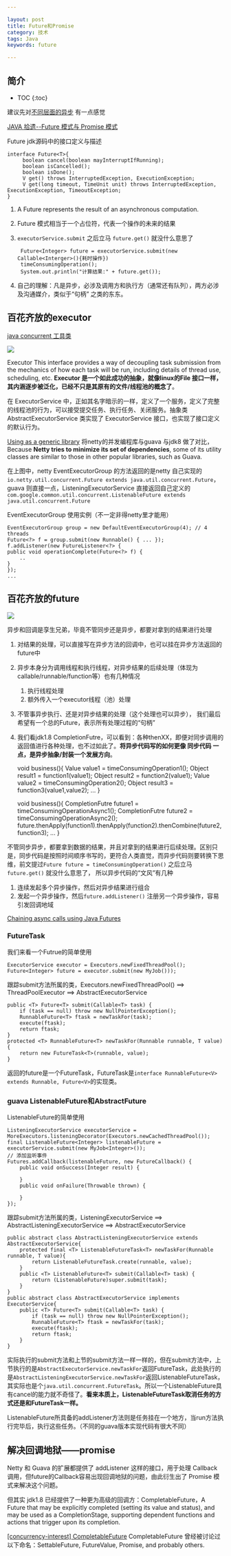 ```yaml
---

layout: post
title: Future和Promise
category: 技术
tags: Java
keywords: future

---
```


## 简介

* TOC
{:toc}

建议先对[不同层面的异步](http://qiankunli.github.io/2017/05/16/async_program.html) 有一点感觉

[JAVA 拾遗--Future 模式与 Promise 模式](https://www.cnkirito.moe/future-and-promise/)

Future jdk源码中的接口定义与描述

    interface Future<T>{
         boolean cancel(boolean mayInterruptIfRunning);
         boolean isCancelled();
         boolean isDone();
         V get() throws InterruptedException, ExecutionException;
         V get(long timeout, TimeUnit unit) throws InterruptedException, ExecutionException, TimeoutException;
    }
    
1. A Future represents the result of an asynchronous computation. 
2. Future 模式相当于一个占位符，代表一个操作的未来的结果
3. `executorService.submit` 之后立马 `future.get()` 就没什么意思了

        Future<Integer> future = executorService.submit(new Callable<Interger>(){耗时操作})
        timeConsumingOperation();
        System.out.println("计算结果:" + future.get());

4. 自己的理解：凡是异步，必涉及调用方和执行方（通常还有队列），两方必涉及沟通媒介，类似于“句柄” 之类的东东。

## 百花齐放的executor 

[java concurrent 工具类](http://qiankunli.github.io/2017/05/02/java_concurrent_tool.html)

![](/public/upload/java/various_executor.png)

Executor This interface provides a way of decoupling task submission from the mechanics of how each task will be run, including details of thread use, scheduling, etc.  **Executor 是一个如此成功的抽象，就像linux的File 接口一样，其内涵逐步被泛化，已经不只是其原有的文件/线程池的概念了**。

在 ExecutorService 中，正如其名字暗示的一样，定义了一个服务，定义了完整的线程池的行为，可以接受提交任务、执行任务、关闭服务。抽象类 AbstractExecutorService 类实现了 ExecutorService 接口，也实现了接口定义的默认行为。

[Using as a generic library](https://netty.io/wiki/using-as-a-generic-library.html#wiki-h2-5) 将netty的并发编程库与guava 与jdk8 做了对比，Because **Netty tries to minimize its set of dependencies**, some of its utility classes are similar to those in other popular libraries, such as Guava.

在上图中，netty EventExecutorGroup 的方法返回的是netty 自己实现的`io.netty.util.concurrent.Future extends java.util.concurrent.Future`，guava 则直接一点，ListeningExecutorService 直接返回自己定义的`com.google.common.util.concurrent.ListenableFuture extends java.util.concurrent.Future`

EventExecutorGroup 使用实例（不一定非得netty里才能用）

    EventExecutorGroup group = new DefaultEventExecutorGroup(4); // 4 threads
    Future<?> f = group.submit(new Runnable() { ... });
    f.addListener(new FutureListener<?> {
    public void operationComplete(Future<?> f) {
        ..
    }
    });
    ...

## 百花齐放的future

![](/public/upload/java/various_future.png)

异步和回调是孪生兄弟，毕竟不管同步还是异步，都要对拿到的结果进行处理

1. 对结果的处理，可以直接写在异步方法的回调中，也可以挂在异步方法返回的future中
2. 异步本身分为调用线程和执行线程，对异步结果的后续处理（体现为callable/runnable/function等）也有几种情况

    1. 执行线程处理
    2. 额外传入一个executor线程（池）处理
3. 不管事异步执行、还是对异步结果的处理（这个处理也可以异步）， 我们最后希望有一个总的Future，表示所有处理过程的“句柄”
4. 我们看jdk1.8 CompletionFutre，可以看到：各种thenXX，即便对同步调用的返回值进行各种处理，也不过如此了。**将异步代码写的如何更像 同步代码 一点，是异步抽象/封装一个发展方向**。


    void business(){
        Value value1 = timeConsumingOperation1();
        Object result1 = function1(value1);
        Object result2 = function2(value1);
        Value value2 = timeConsumingOperation2();
        Object result3 = function3(value1,value2);
        ...
    }

    void business(){
        CompletionFutre future1 = timeConsumingOperationAsync1();
        CompletionFutre future2 = timeConsumingOperationAsync2();
        future.thenApply(function1).thenApply(function2).thenCombine(future2,function3);
        ...
    }

不管同步异步，都要拿到数据的结果，并且对拿到的结果进行后续处理。区别只是，同步代码是按照时间顺序书写的，更符合人类直觉，而异步代码则要转换下思维，前文提过`Future future = timeConsumingOperation()` 之后立马`future.get()` 就没什么意思了， 所以异步代码的“文风”有几种

1. 连续发起多个异步操作，然后对异步结果进行组合
2. 发起一个异步操作，然后`future.addListener()` 注册另一个异步操作，容易引发回调地域

[Chaining async calls using Java Futures](https://techweek.ro/2019/chaining-async-calls-using-java-futures/)

### FutureTask

我们来看一个Futrue的简单使用

    ExecutorService executor = Executors.newFixedThreadPool();
    Future<Integer> future = executor.submit(new MyJob()));
    
跟踪submit方法所属的类，Executors.newFixedThreadPool() ==> ThreadPoolExecutor ==> AbstractExecutorService

    public <T> Future<T> submit(Callable<T> task) {
        if (task == null) throw new NullPointerException();
        RunnableFuture<T> ftask = newTaskFor(task);
        execute(ftask);
        return ftask;
    }
    protected <T> RunnableFuture<T> newTaskFor(Runnable runnable, T value) {
        return new FutureTask<T>(runnable, value);
    }
    
   返回的future是一个FutureTask，FutureTask是`interface RunnableFuture<V> extends Runnable, Future<V>`的实现类。
 

### guava ListenableFuture和AbstractFuture

ListenableFuture的简单使用

    ListeningExecutorService executorService =             MoreExecutors.listeningDecorator(Executors.newCachedThreadPool());
    final ListenableFuture<Integer> listenableFuture = executorService.submit(new MyJob<Integer>());
    // 添加监听事件
    Futures.addCallback(listenableFuture, new FutureCallback() {
        public void onSuccess(Integer result) {
          
        }
        public void onFailure(Throwable thrown) {
          
        }
    });


跟踪submit方法所属的类，ListeningExecutorService ==> AbstractListeningExecutorService ==> AbstractExecutorService

    public abstract class AbstractListeningExecutorService extends AbstractExecutorService{
        protected final <T> ListenableFutureTask<T> newTaskFor(Runnable runnable, T value){
            return ListenableFutureTask.create(runnable, value);
        }
        public <T> ListenableFuture<T> submit(Callable<T> task) {
            return (ListenableFuture)super.submit(task);
        }
    }
    public abstract class AbstractExecutorService implements ExecutorService{
        public <T> Future<T> submit(Callable<T> task) {
            if (task == null) throw new NullPointerException();
            RunnableFuture<T> ftask = newTaskFor(task);
            execute(ftask);
            return ftask;
        }
    }

实际执行的submit方法和上节的submit方法一样一样的，但在submit方法中，上节执行的是`AbstractExecutorService.newTaskFor`返回FutureTask，此处执行的是`AbstractListeningExecutorService.newTaskFor`返回ListenableFutureTask，其实际也是个`java.util.concurrent.FutureTask`。所以一个ListenableFuture具有cancel的能力就不奇怪了。**看来本质上，ListenableFutureTask取消任务的方式还是和FutureTask一样。**

ListenableFuture所具备的addListener方法则是任务挂在一个地方，当run方法执行完毕后，执行这些任务。（不同的guava版本实现代码有很大不同）


## 解决回调地狱——promise

Netty 和 Guava 的扩展都提供了 addListener 这样的接口，用于处理 Callback 调用，但future的Callback容易出现回调地狱的问题，由此衍生出了 Promise 模式来解决这个问题。

但其实 jdk1.8 已经提供了一种更为高级的回调方：CompletableFuture，A Future that may be explicitly completed (setting its value and status), and may be used as a CompletionStage, supporting dependent functions and actions that trigger upon its completion.

[[concurrency-interest] CompletableFuture](http://cs.oswego.edu/pipermail/concurrency-interest/2012-December/010423.html) CompletableFuture 曾经被讨论过以下命名：SettableFuture, FutureValue, Promise, and
probably others.


